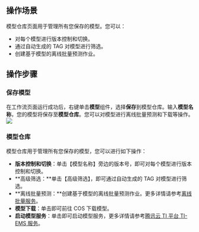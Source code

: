 ## 操作场景
模型仓库页面用于管理所有您保存的模型。您可以：
- 对每个模型进行版本控制和切换。
- 通过自动生成的 TAG 对模型进行筛选。
- 创建基于模型的离线批量预测作业。

## 操作步骤
### 保存模型
在工作流页面运行成功后，右键单击**模型**组件，选择**保存**到模型仓库。输入**模型名称**，您的模型将保存至**模型仓库**。您可以对模型进行离线批量预测和下载等操作。
![](https://main.qcloudimg.com/raw/0b194674ab34b4bb1e81fd6399f73023.png)



### 模型仓库
模型仓库用于管理所有您保存的模型，您可以进行如下操作：
- **版本控制和切换**：单击【模型名称】旁边的版本号，即可对每个模型进行版本控制和切换。
- **高级筛选：**单击【高级筛选】，即可通过自动生成的 TAG 对模型进行筛选。
- **离线批量预测：**创建基于模型的离线批量预测作业。更多详情请参考[离线批量服务](https://cloud.tencent.com/document/product/851/45662)。
- **模型下载**：单击即可前往 COS 下载模型。
- **启动模型服务**：单击即可启动模型服务，更多详情请参考[腾讯云 TI 平台 TI-EMS 服务](https://cloud.tencent.com/document/product/1120)。




